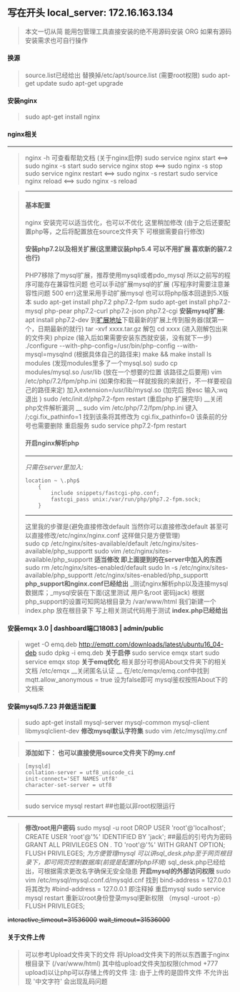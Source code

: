 ## 写在开头 local_server: 172.16.163.134
>  	本文一切从简 能用包管理工具直接安装的绝不用源码安装 ORG
> 如果有源码安装需求也可自行操作





#### 换源 
> source.list已经给出 替换掉/etc/apt/source.list	(需要root权限)
> sudo apt-get update
> sudo apt-get upgrade





#### 安装nginx
> sudo apt-get install nginx

#### nginx相关
--------------------------------------------------------------------
> nginx -h 可查看帮助文档
> (关于nginx启停)
> sudo service nginx start    <==>    sudo nginx -s start
> sudo service nginx stop    <==>    sudo nginx -s stop
> sudo service nginx restart    <==>    sudo nginx -s restart
> sudo service nginx reload    <==>    sudo nginx -s reload

> --------------------------------------------------------------------
> ####  基本配置
> nginx 安装完可以适当优化，也可以不优化 这里稍加修改
> (由于之后还要配置php等，之后将配置放在source文件夹下 可根据需要自行修改)
>
> #### 安装php7.2以及相关扩展(这里建议装php5.4 可以不用扩展 喜欢新的装7.2也行)
> PHP7移除了mysql扩展，推荐使用mysqli或者pdo_mysql 所以之前写的程序可能存在兼容性问题 也可以手动扩展mysql的扩展 (写程序时需要注意兼容性问题 500 err)这里采用手动扩展mysql 也可以将php版本回退到5.X版本 
> sudo apt-get install php7.2 php7.2-fpm
> sudo apt-get install php7.2-mysql php-pear php7.2-curl php7.2-json php7.2-cgi
> __安装mysql扩展:__
> apt install php7.2-dev
> 到[扩展地址](http://git.php.net/?p=pecl/database/mysql.git;a=summary)下载最新的扩展上传到服务器(就第一个，日期最新的就行)
> tar -xvf xxxx.tar.gz 解包
> cd xxxx   (进入刚解包出来的文件夹)
> phpize  (输入后如果需要安装东西就安装，没有就下一步)
> ./configure --with-php-config=/usr/bin/php-config --with-mysql=mysqlnd  (根据具体自己的路径来)
> make && make install
> ls modules   (发现modules里多了一个mysql.so)
> sudo cp modules/mysql.so /usr/lib   (放在一个想要的位置 该路径之后要用)
> vim /etc/php/7.2/fpm/php.ini   (如果你和我一样就按我的来就行，不一样要视自己的路径来定)
> 加入extension=/usr/lib/mysql.so  (加完后 按esc 输入:wq 退出 )
> sudo /etc/init.d/php7.2-fpm restart  (重启php 扩展完毕)
> __关闭php文件解析漏洞 __
> sudo vim /etc/php/7.2/fpm/php.ini
> 键入 /;cgi.fix_pathinfo=1
> 找到该条将其修改为
> cgi.fix_pathinfo=0
> 该条前的分号也需要删除
> 重启服务
> sudo service php7.2-fpm restart
>
> #### 开启nginx解析php 
>
> -------------------------------------------------------
> _只需在server里加入:_
> ```
> location ~ \.php$
>     {
>         include snippets/fastcgi-php.conf;
>         fastcgi_pass unix:/var/run/php/php7.2-fpm.sock;
>     }
> ```
> --------------------------------------------------------
> 这里我的步骤是(避免直接修改default 当然你可以直接修改default 甚至可以直接修改/etc/nginx/nginx.conf 这样做只是方便管理)	
> sudo cp /etc/nginx/sites-available/default /etc/nginx/sites-available/php_supportt
> sudo vim /etc/nginx/sites-available/php_supportt
> __适当修改 即上面提到的在server中加入的东西__
> sudo rm /etc/nginx/sites-enabled/default
> sudo ln -s /etc/nginx/sites-available/php_supportt /etc/nginx/sites-enabled/php_supportt
> __php_support和nginx.conf已经给出__
> _测试nginx解析php以及连接mysql数据库；_mysql安装在下面(这里测试 用户名root 密码jack)
> 根据php_support的设置可知网站根目录为 /var/www/html
> 我们新建一个index.php 放在根目录下 写上相关测试代码用于测试
> __index.php已经给出__





#### 安装emqx 3.0 | dashboard端口18083 | admin/public
> wget -O emq.deb http://emqtt.com/downloads/latest/ubuntu16_04-deb
> sudo dpkg -i emq.deb 
> __关于启停__
> sudo service emqx start
> sudo service emqx stop
> __关于emq优化__
> 相关部分可参阅About文件夹下的相关文档
> /etc/emqx
> __关闭匿名认证 __
> 在/etc/emqx/emq.conf中找到mqtt.allow_anonymous = true 设为false即可
> mysql鉴权按照About下的文档来





#### 安装mysql5.7.23 并做适当配置
> sudo apt-get install mysql-server mysql-common mysql-client libmysqlclient-dev
> __修改mysql默认字符集__
> sudo vim /etc/mysql/my.cnf

> --------------------------------------
> __添加如下： 也可以直接使用source文件夹下的my.cnf__

> ```
> [mysqld]
> collation-server = utf8_unicode_ci
> init-connect='SET NAMES utf8'
> character-set-server = utf8
> ```
> ---------------------------------------
> sudo service mysql restart	##也能以非root权限运行
----------------------------------------
> __修改root用户密码__
> sudo mysql -u root 
> DROP USER 'root'@'localhost';
> CREATE USER 'root'@'%' IDENTIFIED BY 'jack';     ##最后的引号内为密码
> GRANT ALL PRIVILEGES ON *.* TO 'root'@'%' WITH GRANT OPTION;
> FLUSH PRIVILEGES;
> _为方便管理mysql 可以讲sql_desk.php至于网页根目录下，即可网页控制数据库(前提是配置好php环境)_
> sql_desk.php已经给出，可根据需求更改名字确保无安全隐患
> __开启mysql的外部访问权限__
> sudo vim /etc/mysql/mysql.conf.d/mysqld.cnf
> 找到 bind-address = 127.0.0.1
> 将其改为 #bind-address = 127.0.0.1  即注释掉
> 重启mysql 
> sudo service mysql restart
> 重新以root身份登录mysql更新权限 （mysql -uroot -p）
> FLUSH PRIVILEGES;

~~interactive_timeout=31536000~~
~~wait_timeout=31536000~~


#### 关于文件上传
> 可以参考Upload文件夹下的文件 将Upload文件夹下的所以东西置于nginx根目录下 (/var/www/html)
> 其中给upload文件夹加权限(chmod +777 upload)以让php可以存储上传的文件
> 注: 由于上传的是固件文件 不允许出现 '中文字符' 会出现乱码问题





